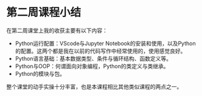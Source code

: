 # 第二周课程小结

在第二周课堂上我的收获主要有以下内容：

- Python运行配置：VScode与Jupyter Notebook的安装和使用，以及Python的配置。这两个都是我在以前的代码写作中经常使用的，使用感觉良好。
- Python语言基础：基本数据类型、条件与循环结构、函数定义等。
- Python与OOP：何谓面向对象编程，Python的类定义与类继承。
- Python的模块与包。

整个课堂的动手实操十分丰富，也是本课程相比其他类似课程的两点之一。